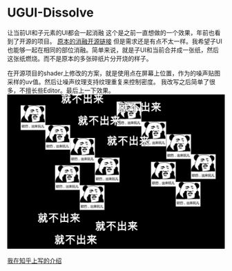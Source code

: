 # UGUI-Dissolve
让当前UI和子元素的UI都会一起消融
这个是之前一直想做的一个效果，年前也看到了开源的项目。
[原本的消融开源链接](https://github.com/mob-sakai/DissolveEffectForUGUI)
但是需求还是有点不太一样。我希望子UI也能够一起在相同的部位消融。简单来说，就是子UI和当前合并成一张纸，然后这张纸燃烧。而不是原本的多张碎纸片分开烧的样子。

在开源项目的shader上修改的方案，就是使用点在屏幕上位置，作为的噪声贴图采样的uv值。然后让噪声纹理支持纹理重复来控制密度。
我改写之后简单了很多，不擅长些Editor。最后上一下效果。
![内部有多个元素，而且也被溶解了](https://github.com/Liweitalent/UGUI-Dissolve/blob/master/Effect.gif)

[我在知乎上写的介绍](https://zhuanlan.zhihu.com/p/57200602)
